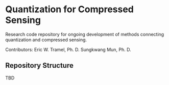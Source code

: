 Quantization for Compressed Sensing
============================

Research code repository for ongoing development of methods connecting quantization and compressed sensing.

Contributors:  Eric W. Tramel, Ph. D.
		Sungkwang Mun, Ph. D.

Repository Structure
-------------------------

TBD
